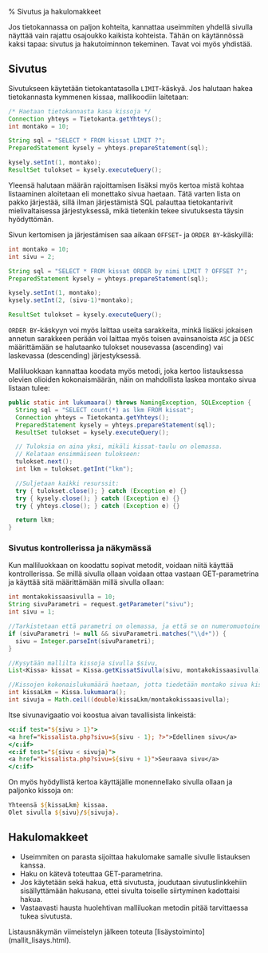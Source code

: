 % Sivutus ja hakulomakkeet
<!-- order: 8.5 -->
<!-- tags: viikko4-java -->

Jos tietokannassa on paljon kohteita, kannattaa useimmiten
yhdellä sivulla näyttää vain rajattu osajoukko kaikista kohteista.
Tähän on käytännössä kaksi tapaa: sivutus ja hakutoiminnon tekeminen.
Tavat voi myös yhdistää.

## Sivutus

Sivutukseen käytetään tietokantatasolla `LIMIT`-käskyä.
Jos halutaan hakea tietokannasta kymmenen kissaa,
mallikoodiin laitetaan:

~~~java
/* Haetaan tietokannasta kasa kissoja */
Connection yhteys = Tietokanta.getYhteys();
int montako = 10;

String sql = "SELECT * FROM kissat LIMIT ?";
PreparedStatement kysely = yhteys.prepareStatement(sql);

kysely.setInt(1, montako);
ResultSet tulokset = kysely.executeQuery();
~~~

Yleensä halutaan määrän rajoittamisen lisäksi myös kertoa
mistä kohtaa listaaminen aloitetaan eli monettako sivua 
haetaan. Tätä varten lista on pakko järjestää,
sillä ilman järjestämistä SQL palauttaa tietokantarivit mielivaltaisessa
järjestyksessä, mikä tietenkin tekee sivutuksesta täysin hyödyttömän.

Sivun kertomisen ja järjestämisen saa aikaan 
`OFFSET`- ja `ORDER BY`-käskyillä:

~~~java
int montako = 10;
int sivu = 2;

String sql = "SELECT * FROM kissat ORDER by nimi LIMIT ? OFFSET ?";
PreparedStatement kysely = yhteys.prepareStatement(sql);

kysely.setInt(1, montako);
kysely.setInt(2, (sivu-1)*montako);

ResultSet tulokset = kysely.executeQuery();
~~~

`ORDER BY`-käskyyn voi myös laittaa useita sarakkeita, minkä lisäksi
jokaisen annetun sarakkeen perään voi laittaa myös toisen avainsanoista
`ASC` ja `DESC` määrittämään se halutaanko tulokset nousevassa (ascending)
vai laskevassa (descending) järjestyksessä.

Malliluokkaan kannattaa koodata myös metodi, joka kertoo listauksessa olevien olioiden kokonaismäärän, näin on mahdollista laskea montako sivua listaan tulee:

~~~java
public static int lukumaara() throws NamingException, SQLException {
  String sql = "SELECT count(*) as lkm FROM kissat";
  Connection yhteys = Tietokanta.getYhteys();
  PreparedStatement kysely = yhteys.prepareStatement(sql);
  ResultSet tulokset = kysely.executeQuery();

  // Tuloksia on aina yksi, mikäli kissat-taulu on olemassa.
  // Kelataan ensimmäiseen tulokseen:
  tulokset.next(); 
  int lkm = tulokset.getInt("lkm");

  //Suljetaan kaikki resurssit:
  try { tulokset.close(); } catch (Exception e) {}
  try { kysely.close(); } catch (Exception e) {}
  try { yhteys.close(); } catch (Exception e) {}

  return lkm;
}
~~~

### Sivutus kontrollerissa ja näkymässä

Kun malliluokkaan on koodattu sopivat metodit, voidaan 
niitä käyttää kontrollerissa.
Se millä sivulla ollaan voidaan ottaa vastaan GET-parametrina
ja käyttää sitä määrittämään millä sivulla ollaan:

~~~java
int montakokissaasivulla = 10;
String sivuParametri = request.getParameter("sivu");
int sivu = 1;

//Tarkistetaan että parametri on olemassa, ja että se on numeromuotoinen
if (sivuParametri != null && sivuParametri.matches("\\d+")) {
  sivu = Integer.parseInt(sivuParametri);
}

//Kysytään mallilta kissoja sivulla $sivu, 
List<Kissa> kissat = Kissa.getKissatSivulla(sivu, montakokissaasivulla);

//Kissojen kokonaislukumäärä haetaan, jotta tiedetään montako sivua kissoja kokonaisuudessa on:
int kissaLkm = Kissa.lukumaara();
int sivuja = Math.ceil((double)kissaLkm/montakokissaasivulla);
~~~
Itse sivunavigaatio voi koostua aivan tavallisista linkeistä:

~~~jsp
<c:if test="${sivu > 1}">
<a href="kissalista.php?sivu=${sivu - 1}; ?>">Edellinen sivu</a>
</c:if>
<c:if test="${sivu < sivuja}">
<a href="kissalista.php?sivu=${sivu + 1}">Seuraava sivu</a>
</c:if>
~~~

On myös hyödyllistä kertoa käyttäjälle monennellako sivulla ollaan 
ja paljonko kissoja on:

~~~jsp
Yhteensä ${kissaLkm} kissaa. 
Olet sivulla ${sivu}/${sivuja}.
~~~

## Hakulomakkeet

* Useimmiten on parasta sijoittaa hakulomake samalle sivulle listauksen kanssa.
* Haku on kätevä toteuttaa GET-parametrina. 
* Jos käytetään sekä hakua, että sivutusta, joudutaan sivutuslinkkehiin sisällyttämään hakusana, ettei sivulta toiselle siirtyminen kadottaisi hakua.
* Vastaavasti hausta huolehtivan malliluokan metodin pitää tarvittaessa tukea sivutusta.

<next>
Listausnäkymän viimeistelyn jälkeen toteuta 
[lisäystoiminto](mallit_lisays.html).
</next>
